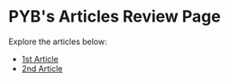 # PYB's Articles Review Page

Explore the articles below:

- [1st Article](/articles/2407.05059/)
- [2nd Article](/articles/2407.05683/)